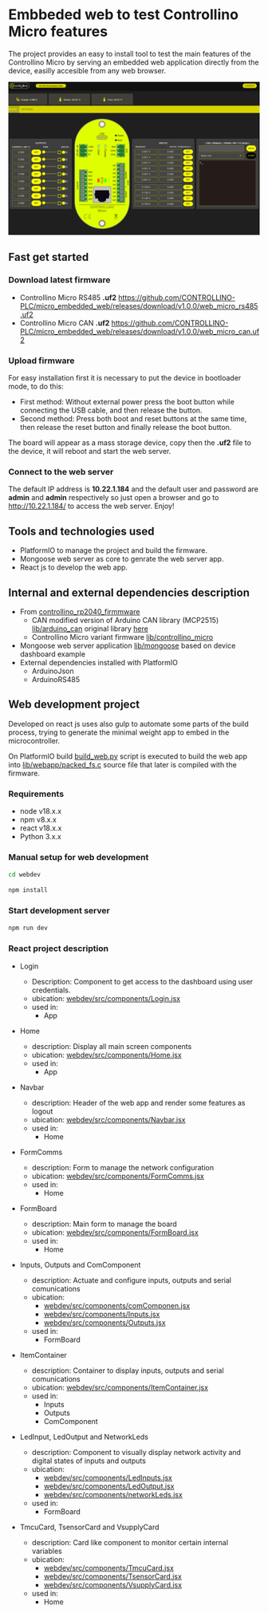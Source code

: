 # Embbeded web to test Controllino Micro features

The project provides an easy to install tool to test the main features of the Controllino Micro by serving an embedded web application directly from the device, easilly accesible from any web browser.

![dashboard](images/dashboard.png)

## Fast get started

### Download latest firmware

- Controllino Micro RS485 **.uf2** <https://github.com/CONTROLLINO-PLC/micro_embedded_web/releases/download/v1.0.0/web_micro_rs485.uf2>
- Controllino Micro CAN **.uf2** <https://github.com/CONTROLLINO-PLC/micro_embedded_web/releases/download/v1.0.0/web_micro_can.uf2>

### Upload firmware

For easy installation first it is necessary to put the device in bootloader mode, to do this:

- First method: Without external power press the boot button while connecting the USB cable, and then release the button.
- Second method: Press both boot and reset buttons at the same time, then release the reset button and finally release the boot button.

The board will appear as a mass storage device, copy then the **.uf2** file to the device, it will reboot and start the web server.

### Connect to the web server

The default IP address is **10.22.1.184** and the default user and password are **admin** and **admin** respectively so just open a browser and go to <http://10.22.1.184/> to access the web server. Enjoy!

## Tools and technologies used

- PlatformIO to manage the project and build the firmware.
- Mongoose web server as core to genrate the web server app.
- React js to develop the web app.

## Internal and external dependencies description

- From [controllino_rp2040_firmmware](https://github.com/CONTROLLINO-PLC/controllino_rp2040_firmware)
  - CAN modified version of Arduino CAN library (MCP2515) [lib/arduino_can](lib/arduino_can) original library [here](https://github.com/sandeepmistry/arduino-CAN)
  - Controllino Micro variant firmware [lib/controllino_micro](lib/controllino_micro)
- Mongoose web server application [lib/mongoose](lib/mongoose) based on device dashboard example
- External dependencies installed with PlatformIO
  - ArduinoJson
  - ArduinoRS485

## Web development project

Developed on react js uses also gulp to automate some parts of the build process, trying to generate the minimal weight app to embed in the microcontroller.

On PlatformIO build [build_web.py](build_web.py) script is executed to build the web app into [lib/webapp/packed_fs.c](lib/webapp/packed_fs.c) source file that later is compiled with the firmware.

### Requirements

- node v18.x.x
- npm v8.x.x
- react v18.x.x
- Python 3.x.x

### Manual setup for web development

``` bash
cd webdev
```

``` bash
npm install
```

### Start development server

``` bash
npm run dev
```

### React project description

- Login
  - Description: Component to get access to the dashboard using user credentials.
  - ubication: [webdev/src/components/Login.jsx](webdev/src/components/Login.jsx)
  - used in:
    - App

- Home
  - description: Display all main screen components
  - ubication: [webdev/src/components/Home.jsx](webdev/src/components/Home.jsx)
  - used in:
    - App

- Navbar
  - description: Header of the web app and render some features as logout
  - ubication: [webdev/src/components/Navbar.jsx](webdev/src/components/Navbar.jsx)
  - used in:
    - Home

- FormComms
  - description: Form to manage the network configuration
  - ubication: [webdev/src/components/FormComms.jsx](webdev/src/components/FormComms.jsx)
  - used in:
    - Home

- FormBoard
  - description: Main form to manage the board
  - ubication: [webdev/src/components/FormBoard.jsx](webdev/src/components/FormBoard.jsx)
  - used in:
    - Home

- Inputs, Outputs and ComComponent
  - description: Actuate and configure inputs, outputs and serial comunications
  - ubication:
    - [webdev/src/components/comComponen.jsx](webdev/src/components/comComponen.jsx)
    - [webdev/src/components/Inputs.jsx](webdev/src/components/Inputs.jsx)
    - [webdev/src/components/Outputs.jsx](webdev/src/components/Outputs.jsx)
  - used in:
    - FormBoard

- ItemContainer
  - description: Container to display inputs, outputs and serial comunications
  - ubication: [webdev/src/components/ItemContainer.jsx](webdev/src/components/ItemContainer.jsx)
  - used in:
    - Inputs
    - Outputs
    - ComComponent

- LedInput, LedOutput and NetworkLeds
  - description: Component to visually display network activity and digital states of inputs and outputs
  - ubication:
    - [webdev/src/components/LedInputs.jsx](webdev/src/components/LedInputs.jsx)
    - [webdev/src/components/LedOutput.jsx](webdev/src/components/LedOutput.jsx)
    - [webdev/src/components/networkLeds.jsx](webdev/src/components/networkLeds.jsx)
  - used in:
    - FormBoard

- TmcuCard, TsensorCard and VsupplyCard
  - description: Card like component to monitor certain internal variables
  - ubication:
    - [webdev/src/components/TmcuCard.jsx](webdev/src/components/TmcuCard.jsx)
    - [webdev/src/components/TsensorCard.jsx](webdev/src/components/TsensorCard.jsx)
    - [webdev/src/components/VsupplyCard.jsx](webdev/src/components/VsuplyCard.jsx)
  - used in:
    - Home

